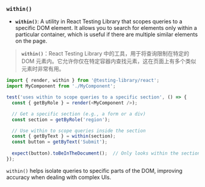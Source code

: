 ### `within()`

- **`within()`**: A utility in React Testing Library that scopes queries to a specific DOM element. It allows you to search for elements only within a particular container, which is useful if there are multiple similar elements on the page.

> **`within()`**：React Testing Library 中的工具，用于将查询限制在特定的 DOM 元素内。它允许你仅在特定容器内查找元素，这在页面上有多个类似元素时非常有用。

```js
import { render, within } from '@testing-library/react';
import MyComponent from './MyComponent';

test('uses within to scope queries to a specific section', () => {
  const { getByRole } = render(<MyComponent />);

  // Get a specific section (e.g., a form or a div)
  const section = getByRole('region');

  // Use within to scope queries inside the section
  const { getByText } = within(section);
  const button = getByText('Submit');
  
  expect(button).toBeInTheDocument();  // Only looks within the section
});
```

`within()` helps isolate queries to specific parts of the DOM, improving accuracy when dealing with complex UIs.